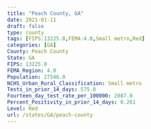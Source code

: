 ```yaml
---
title: "Peach County, GA"
date: 2021-01-11
draft: false
type: county
tags: [FIPS:13225.0,FEMA:4.0,Small metro,Red]
categories: [GA]
County: Peach County
State: GA
FIPS: 13225.0
FEMA_Region: 4.0
Population: 27546.0
NCHS_Urban_Rural_Classification: Small metro
Tests_in_prior_14_days: 575.0
Fourteen_day_test_rate_per_100000: 2087.0
Percent_Positivity_in_prior_14_days: 0.261
Level: Red
url: /states/GA/peach-county
---
```



